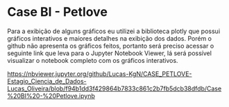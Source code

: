 # Case BI - Petlove

Para a exibição de alguns gráficos eu utilizei a biblioteca plotly que possui gráficos interativos e maiores detalhes na exibição dos dados. Porém o github não apresenta os gráficos feitos, portanto será preciso acessar o seguinte link que leva para o Jupyter Notebook Viewer, lá será possível visualizar o notebook completo com os gráficos interativos.

https://nbviewer.jupyter.org/github/Lucas-KgN/CASE_PETLOVE-Estagio_Ciencia_de_Dados-Lucas_Oliveira/blob/f94b1dd3f429864b7833c861c2b7fb5dcb38dfdb/Case%20BI%20-%20Petlove.ipynb
